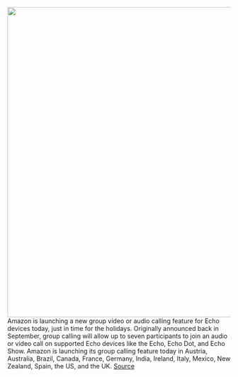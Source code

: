 <img src='https://cdn.vox-cdn.com/thumbor/Vq5ZxYYX-Op-r9pzbLAE5-e5JfQ=/0x0:2000x1333/1200x800/filters:focal(840x507:1160x827)/cdn.vox-cdn.com/uploads/chorus_image/image/68547270/groupcallingalexa.0.png' width='700px' /><br/>
Amazon is launching a new group video or audio calling feature for Echo devices today, just in time for the holidays. Originally announced back in September, group calling will allow up to seven participants to join an audio or video call on supported Echo devices like the Echo, Echo Dot, and Echo Show. Amazon is launching its group calling feature today in Austria, Australia, Brazil, Canada, France, Germany, India, Ireland, Italy, Mexico, New Zealand, Spain, the US, and the UK.
<a href='https://www.theverge.com/2020/12/18/22188551/amazon-echo-group-calling-video-voice-calls-feature-available'> Source <a/>